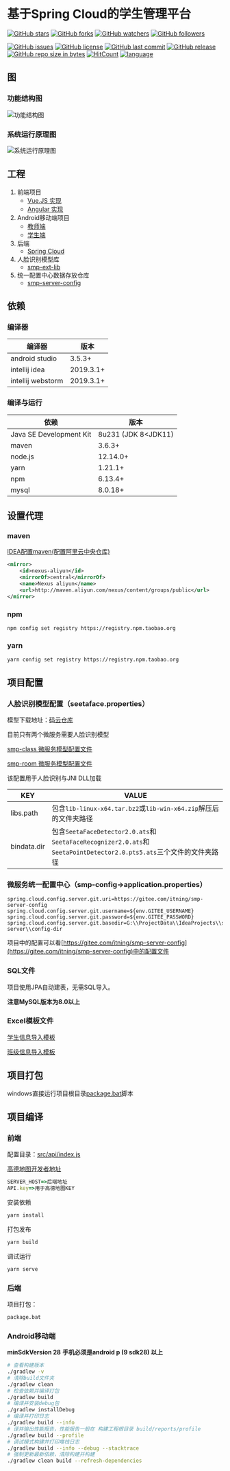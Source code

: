 # 基于Spring Cloud的学生管理平台

[![GitHub stars](https://img.shields.io/github/stars/itning/smp-server.svg?style=social&label=Stars)](https://github.com/itning/smp-server/stargazers)
[![GitHub forks](https://img.shields.io/github/forks/itning/smp-server.svg?style=social&label=Fork)](https://github.com/itning/smp-server/network/members)
[![GitHub watchers](https://img.shields.io/github/watchers/itning/smp-server.svg?style=social&label=Watch)](https://github.com/itning/smp-server/watchers)
[![GitHub followers](https://img.shields.io/github/followers/itning.svg?style=social&label=Follow)](https://github.com/itning?tab=followers)

[![GitHub issues](https://img.shields.io/github/issues/itning/smp-server.svg)](https://github.com/itning/smp-server/issues)
[![GitHub license](https://img.shields.io/github/license/itning/smp-server.svg)](https://github.com/itning/smp-server/blob/master/LICENSE)
[![GitHub last commit](https://img.shields.io/github/last-commit/itning/smp-server.svg)](https://github.com/itning/smp-server/commits)
[![GitHub release](https://img.shields.io/github/release/itning/smp-server.svg)](https://github.com/itning/smp-server/releases)
[![GitHub repo size in bytes](https://img.shields.io/github/repo-size/itning/smp-server.svg)](https://github.com/itning/smp-server)
[![HitCount](http://hits.dwyl.io/itning/smp-server.svg)](http://hits.dwyl.io/itning/smp-server)
[![language](https://img.shields.io/badge/language-JAVA-green.svg)](https://github.com/itning/smp-server)

## 图

### 功能结构图

![功能结构图](https://raw.githubusercontent.com/itning/smp-server/master/pic/image/functional-structure-diagram.png)

### 系统运行原理图

![系统运行原理图](https://raw.githubusercontent.com/itning/smp-server/master/pic/image/schematic-diagram-of-system-operation.png)

## 工程

1. 前端项目
   - [Vue.JS 实现](https://github.com/itning/smp-client)
   - [Angular 实现](https://github.com/itning/smp-client-angular)
2. Android移动端项目
   - [教师端](https://github.com/itning/smp-android-teacher)
   - [学生端](https://github.com/itning/smp-android)
3. 后端
   - [Spring Cloud](https://github.com/itning/smp-server)
4. 人脸识别模型库
   - [smp-ext-lib](https://gitee.com/itning/smp-ext-lib)
5. 统一配置中心数据存放仓库
   - [smp-server-config](https://gitee.com/itning/smp-server-config)

## 依赖

### 编译器

| 编译器            | 版本      |
| ----------------- | --------- |
| android studio    | 3.5.3+    |
| intellij idea     | 2019.3.1+ |
| intellij webstorm | 2019.3.1+ |

### 编译与运行

| 依赖                    | 版本                |
| ----------------------- | ------------------- |
| Java SE Development Kit | 8u231 (JDK 8<JDK11) |
| maven                   | 3.6.3+              |
| node.js                 | 12.14.0+            |
| yarn                    | 1.21.1+             |
| npm                     | 6.13.4+             |
| mysql                   | 8.0.18+             |

## 设置代理

### maven

[IDEA配置maven(配置阿里云中央仓库)](https://www.cnblogs.com/sword-successful/p/6408281.html)

```xml
<mirror>  
	<id>nexus-aliyun</id>  
	<mirrorOf>central</mirrorOf>    
	<name>Nexus aliyun</name>  
	<url>http://maven.aliyun.com/nexus/content/groups/public</url>  
</mirror> 
```

### npm

```shell
npm config set registry https://registry.npm.taobao.org
```

### yarn

```shell
yarn config set registry https://registry.npm.taobao.org
```

## 项目配置

### 人脸识别模型配置（seetaface.properties）

模型下载地址：[码云仓库](https://gitee.com/itning/smp-ext-lib)

目前只有两个微服务需要人脸识别模型

[smp-class 微服务模型配置文件](https://github.com/itning/smp-server/blob/master/smp-class/src/main/resources/seetaface.properties)

[smp-room 微服务模型配置文件](https://github.com/itning/smp-server/blob/master/smp-room/src/main/resources/seetaface.properties)

该配置用于人脸识别与JNI DLL加载

| KEY         | VALUE                                                        |
| ----------- | ------------------------------------------------------------ |
| libs.path   | 包含`lib-linux-x64.tar.bz2`或`lib-win-x64.zip`解压后的文件夹路径 |
| bindata.dir | 包含`SeetaFaceDetector2.0.ats`和`SeetaFaceRecognizer2.0.ats`和`SeetaPointDetector2.0.pts5.ats`三个文件的文件夹路径 |

### 微服务统一配置中心（smp-config->application.properties）

```properties
spring.cloud.config.server.git.uri=https://gitee.com/itning/smp-server-config
spring.cloud.config.server.git.username=${env.GITEE_USERNAME}
spring.cloud.config.server.git.password=${env.GITEE_PASSWORD}
spring.cloud.config.server.git.basedir=G:\\ProjectData\\IdeaProjects\\smp-server\\config-dir
```

项目中的配置可以看[https://gitee.com/itning/smp-server-config](https://gitee.com/itning/smp-server-config)中的配置文件

### SQL文件

项目使用JPA自动建表，无需SQL导入。

**注意MySQL版本为8.0以上**

### Excel模板文件

[学生信息导入模板]([https://github.com/itning/smp-server/blob/master/pic/%E5%AD%A6%E7%94%9F%E4%BF%A1%E6%81%AF%E5%AF%BC%E5%85%A5%E6%A8%A1%E6%9D%BF.xlsx](https://github.com/itning/smp-server/blob/master/pic/学生信息导入模板.xlsx))

[班级信息导入模板]([https://github.com/itning/smp-server/blob/master/pic/%E7%8F%AD%E7%BA%A7%E4%BF%A1%E6%81%AF%E5%AF%BC%E5%85%A5%E6%A8%A1%E6%9D%BF.xlsx](https://github.com/itning/smp-server/blob/master/pic/班级信息导入模板.xlsx))

## 项目打包

windows直接运行项目根目录[package.bat](https://github.com/itning/smp-server/blob/master/package.bat)脚本

## 项目编译

### 前端

配置目录：[src/api/index.js](https://github.com/itning/smp-client/blob/master/src/api/index.js#L1)

[高德地图开发者地址](https://lbs.amap.com/)

```js
SERVER_HOST=>后端地址
API.key=>用于高德地图KEY
```

安装依赖

```bash
yarn install
```

打包发布

```bash
yarn build
```

调试运行

```bash
yarn serve
```

### 后端

项目打包：

```bash
package.bat
```

### Android移动端

**minSdkVersion 28**
**手机必须是android p (9 sdk28) 以上**

```bash
# 查看构建版本
./gradlew -v
# 清除build文件夹
./gradlew clean
# 检查依赖并编译打包
./gradlew build
# 编译并安装debug包
./gradlew installDebug
# 编译并打印日志
./gradlew build --info
# 译并输出性能报告，性能报告一般在 构建工程根目录 build/reports/profile
./gradlew build --profile
# 调试模式构建并打印堆栈日志
./gradlew build --info --debug --stacktrace
# 强制更新最新依赖，清除构建并构建
./gradlew clean build --refresh-dependencies
```